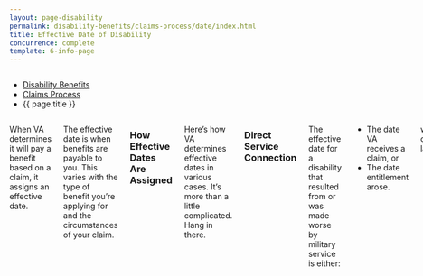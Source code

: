 ```yaml
---
layout: page-disability
permalink: disability-benefits/claims-process/date/index.html
title: Effective Date of Disability
concurrence: complete
template: 6-info-page
---
```


<div class="splash" markdown="0">
<div class="row" markdown="0">
<div class="small-12 columns" markdown="0">

<ul class="breadcrumbs" role="menubar" aria-label="Primary">
<li class="parent"><a href="{{ site.url }}/disability-benefits/">Disability Benefits</a></li>
<li class="parent"><a href="{{ site.url }}/disability-benefits/claims-process/">Claims Process</a></li>
<li class="active">{{ page.title }}</li>
</ul>

</div>
</div>
</div>

<div class="main" role="main" markdown="0">
<div class="section one" markdown="0">
<div class="primary" markdown="0">
<div class="row" markdown="0">
<div class="small-12 columns" markdown="1">

When VA determines it will pay a benefit based on a claim, it assigns an effective date.

The effective date is when benefits are payable to you. This varies with the type of benefit you’re applying for and the circumstances of your claim.

### How Effective Dates Are Assigned

Here’s how VA determines effective dates in various cases. 
It’s more than a little complicated. 
Hang in there. 

### Direct Service Connection

The effective date for a disability that resulted from or was made worse by military service is either: 

-	The date VA receives a claim, or 
-	The date entitlement arose. 

whichever comes later.

“The date entitlement arose” usually means when your problem first started. 
 
If VA received your claim within one year of the day you left active service, the effective date can be as early as the day following separation.  

Example 1
Veteran Shaun separated from active service on September 30, 2013, with a hearing disability.  More than a year later, he filed a claim for his hearing problem. VA received Shaun’s claim on November 15, 2014. On March 10, 2015, VA determined Shaun had a 30% disability rating with an effective date of November 15, 2014—the date VA received the claim.

Example 2 
Veteran Ric separated from active service on September 30, 2013, with a hearing disability. Less than a year later, Ric filed a claim for his hearing problem. VA received Ric’s claim on July 5, 2014. Because his claim was received within one year of separation from active service, VA awarded Ric a 30% disability rating with an effective date of October 1, 2013—the day after Ric’s separation from the military.

### Presumptive Service Connection

In most circumstances, if your disability is presumed to be related to military service and VA received your claim within one year of your separation from active service then the effective date is the date entitlement arose. (Remember – entitlement arose generally means when you first experienced symptoms.) 

If VA received your claim more than one year after your separation from active service, the effective date is when VA received the claim or the date entitlement arose, whichever is later.

Example 1
Beth, a Veteran who separated from active service on September 30, 2013, had medical tests on April 15, 2014. The doctor found she had hypertension. Less than three months later, Beth filed a claim that VA received on July 1, 2014. VA presumed her hypertension was related to her service. Because VA received the claim less than one year after Beth separated from active service, the effective date will be April 15, 2014—the date entitlement (her symptoms) arose.  

Example 2
Susan, a Veteran who separated from active service on September 30, 2013, underwent medical tests on April 15, 2014. The doctor found she had hypertension. More than a year later she filed a claim that VA received on October 2, 2014. VA presumed her hypertension was related to her service. Because VA received the claim more than one year after Susan separated from active service, the effective date will be October 2, 2014—the date the claim was received. 

### Reopened Claims

The effective date for a reopened claim is the date VA received the claim to reopen, or the date entitlement (symptoms) arose, whichever is later.

### Liberalizing Law Change

If there is a change in law or VA regulation that allows VA to pay disability compensation, the effective date may be assigned in the following ways:
-	If VA reviews a claim within one year of a law or regulation changing, the effective date may be the date the law or regulation changed.
-	If VA reviews a claim -- or a Veteran requests a review -- more than one year after the law or regulation changed, the effective date may be up to one year before the date the Veteran’s request was received or the date VA found entitlement was warranted.


### Dependency and Indemnity Compensation

For claims based on a Veteran’s death in service, the effective date is the first day of the month in which the Veteran died, or was presumed to have died. That’s true only if VA receives the claim within one year of the date of the report of the Veteran’s actual or presumed death Otherwise, the effective date is the date VA receives the claim. 

If the Veteran’s death occurred after service and VA received the claim within one year of the Veteran’s passing, the effective date is the first day of the month in which the Veteran died.

If the death occurred after service and VA received the claim more than one year after the Veteran’s death, the effective date is the date VA received the claim.


### Error

If VA finds a clear and unmistakable error in a previous decision, the effective date of benefits the new decision will be the date from which benefits would have been paid had there not been an error in the previous decision.

### Difference of Opinion

A decision that is based on a difference of opinion will have an effective date of the original decision, had it been favorable.

### Increases

Increases in the disability rating are dated back to the earliest date when it can be shown that there was an increase in disability, but only if the new claim request is received within one year from that date. Otherwise, the effective date is the date the claim was received.

### Disability or Death Due to Hospitalization

If VA receives a claim within one year after the date a Veteran suffered an injury, or his existing injury became worse, the effective date is the date the injury occurred or when it began to get worse. 

If VA receives a claim within one year of the date of a Veteran’s death, the effective date is the first day of the month in which the Veteran died. 

If VA receives a claim more than one year after a Veteran suffered the injury or his injury got worse -- or he died --, the effective date is the date VA receives the claim.


</div>
</div>
</div>


</div>
